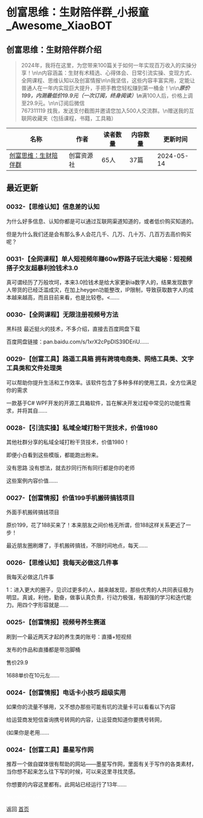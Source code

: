 # 创富思维：生财陪伴群_小报童_Awesome_XiaoBOT

## 创富思维：生财陪伴群介绍
> 2024年，我将在这里，为您带来100篇关于如何一年实现百万收入的实操分享！\n\n内容涵盖：生财有术精选、心得体会、日常引流实操、变现方式、全网课程、思维认知以及创富情报\n\n我坚信，这些内容丰富实用，定能让普通人在一年内实现巨大提升，手把手教您轻松赚到第一桶金！\n\n***原价199，内测最低价19.9元（一次订阅，终身阅读）\n***满100人后，价格上调至29.9元。\n\n订阅后微信  
767311119 找我，发送支付截图并邀请您加入500人交流群。\n赠送我的互联网收藏夹（包括课程，书籍，工具箱）  
  


|名称|作者|读者数量|内容数量|更新时间|
|---|---|---|---|---|
|[创富思维：生财陪伴群](https://xiaobot.net/p/cf188?refer=0b133df9-27dc-423b-8101-639049001c13)|创富资源社|65人|37篇|2024-05-14|

## 最近更新
### 0032-【思维认知】信息差的认知

为什么好多信息、认知你都是可以通过互联网渠道知道的，或者低价购买知道的。

但是为什么我们还是会有那么多人会花几千、几万、几十万、几百万去高价购买呢？

### 0031-【全网课程】单人短视频年赚60w野路子玩法大揭秘：短视频搭子交友超暴利捡钱术3.0

真可谓经历了万般坎坷，本来3.0捡钱术是给大家更新ia数字人的，结果发现数字人带货的已经泛滥成灾，在加上heygen功能整改，IP限制，导致获取数字人的成本越来越高，而且目前来看，也是比较卷。<......

### 0030-【全网课程】无限注册视频号方法

黑科技 最近挺火的技术，不多介绍，直接去百度网盘下载

百度网盘链接：pan.baidu.com/s/1xrX2cPpDlS39DEriU......

### 0029-【创富工具】路遥工具箱 拥有跨境电商类、网络工具类、文字工具类和文件处理类

可以帮助你提升生活和工作效率。该软件包含了多种多样的使用工具，全方位满足你的需求

一款基于C# WPF开发的开源工具箱软件，旨在解决开发过程中常见的功能性需求，并将其自......

### 0028-【引流实操】私域全域打粉干货技术，价值1980

其他社群分享的私域全域打粉干货技术，价值1980！

即便小白看到这些模版，都能跑出粉来。

没有思路 没有想法，就去抄同行所有同行都是你的老师

这些案例内容价值......

### 0027-【创富情报】价值199手机搬砖搞钱项目

外面手机搬砖搞钱项目

原价199，花了188买来了！本来朋友之间价格无所谓，但188这样关系更近了一步！

最近朋友圈刷爆了，手机搬砖搞钱，不限时间地点，每天......

### 0026-【思维认知】我每天必做这几件事

我每天必做这几件事

1：进入更大的圈子，见识过更多的人，越来越发现，那些优秀的人共同表征极为明显。真诚，利他，勤奋，做事认真负责，行动力极强，有超强的学习和迭代能力。用四个字形容就是......

### 0025-【创富情报】视频号养生赛道

刷到一个最近两天才起的养生类的账号：直播+短视频

发布的作品和直播都是带泡脚桶

售价29.9

1688单价在10元左......

### 0024-【创富情报】电话卡小技巧 超级实用

如果你的流量不够用，又不想办那些可能有坑的流量卡可以看看以下内容

给运营商发短信查询携号转网的内容，让运营商知道你要携号转网，

(如果你是老用......

### 0024-【创富工具】墨星写作网

推荐一个做自媒体很有帮助的网站——墨星写作网，里面有关于写作的各类素材，当你想不起来怎么往下写的时候，可以来这里寻找灵感。

你想要的内容这里都有。此网站已经运行了13年......


<a href="https://github.com/Reno9527/awesome-xiaobot" style="color: white; text-decoration: none;">awesome-xiaobot</a>

返回 [首页](../README.md)

